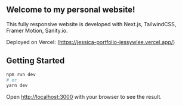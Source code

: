 ## Welcome to my personal website!

This fully responsive website is developed with Next.js, TailwindCSS, Framer Motion, Sanity.io.

Deployed on Vercel: (https://jessica-portfolio-jessywlee.vercel.app/)

## Getting Started

```bash
npm run dev
# or
yarn dev
```

Open [http://localhost:3000](http://localhost:3000) with your browser to see the result.
